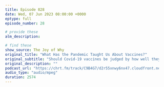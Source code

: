 ```yaml
---
title: Episode 028
date: Wed, 07 Jun 2023 08:00:00 +0000
eptype: full
episode_number: 28

# provide these
alm_description: 

# find these
show_source: The Joy of Why
original_title: "What Has the Pandemic Taught Us About Vaccines?"
original_subtitle: "Should Covid-19 vaccines be judged by how well they prevent disease or how well they prevent death? Anna Durbin, a public health expert and vaccine researcher, talks with Steven Strogatz about the science behind vaccines."
original_description: ""
podcast_url: "https://chrt.fm/track/C9B4G7/d2r55xnwy6nx47.cloudfront.net/uploads/2023/04/Vaccines_DurbinMASTER-16LUFS.mp3"
audio_type: "audio/mpeg"
duration: 2574
---
```

